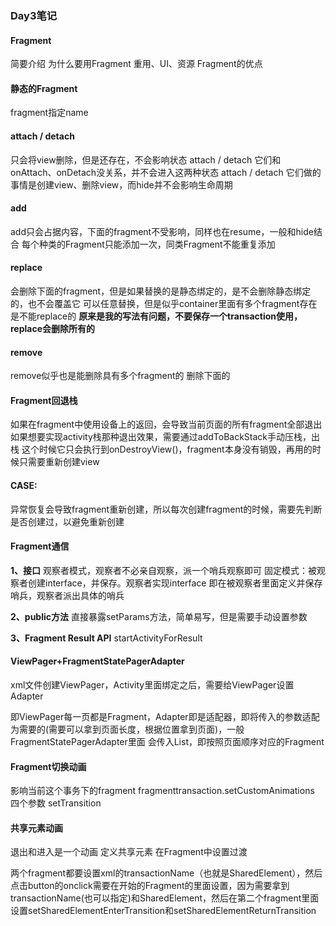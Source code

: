### Day3笔记

#### Fragment

简要介绍
为什么要用Fragment 重用、UI、资源
Fragment的优点

#### 静态的Fragment

fragment指定name

#### attach / detach

只会将view删除，但是还存在，不会影响状态
attach / detach 它们和onAttach、onDetach没关系，并不会进入这两种状态
attach / detach 它们做的事情是创建view、删除view，而hide并不会影响生命周期

#### add

add只会占据内容，下面的fragment不受影响，同样也在resume，一般和hide结合
每个种类的Fragment只能添加一次，同类Fragment不能重复添加

#### replace

会删除下面的fragment，但是如果替换的是静态绑定的，是不会删除静态绑定的，也不会覆盖它
可以任意替换，但是似乎container里面有多个fragment存在是不能replace的 **原来是我的写法有问题，不要保存一个transaction使用，replace会删除所有的**

#### remove

remove似乎也是能删除具有多个fragment的
删除下面的

#### Fragment回退栈

如果在fragment中使用设备上的返回，会导致当前页面的所有fragment全部退出
如果想要实现activity栈那种退出效果，需要通过addToBackStack手动压栈，出栈
这个时候它只会执行到onDestroyView()，fragment本身没有销毁，再用的时候只需要重新创建view

#### CASE:

异常恢复会导致fragment重新创建，所以每次创建fragment的时候，需要先判断是否创建过，以避免重新创建

#### Fragment通信

**1、接口**
观察者模式，观察者不必亲自观察，派一个哨兵观察即可
固定模式：被观察者创建interface，并保存。观察者实现interface
即在被观察者里面定义并保存哨兵，观察者派出具体的哨兵

**2、public方法**
直接暴露setParams方法，简单易写，但是需要手动设置参数

**3、Fragment Result API**
startActivityForResult

#### ViewPager+FragmentStatePagerAdapter

xml文件创建ViewPager，Activity里面绑定之后，需要给ViewPager设置Adapter

即ViewPager每一页都是Fragment，Adapter即是适配器，即将传入的参数适配为需要的(需要可以拿到页面长度，根据位置拿到页面)，一般FragmentStatePagerAdapter里面
会传入List<Fragment>，即按照页面顺序对应的Fragment

#### Fragment切换动画

影响当前这个事务下的fragment
fragmenttransaction.setCustomAnimations 四个参数
setTransition


#### 共享元素动画

退出和进入是一个动画
定义共享元素
在Fragment中设置过渡

两个fragment都要设置xml的transactionName（也就是SharedElement），然后点击button的onclick需要在开始的Fragment的里面设置，因为需要拿到transactionName(也可以指定)和SharedElement，然后在第二个fragment里面设置setSharedElementEnterTransition和setSharedElementReturnTransition